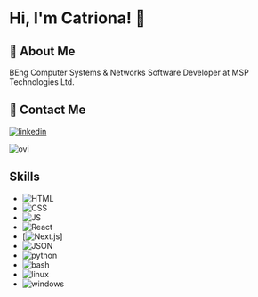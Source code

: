 
# Hi, I'm Catriona! 👋


## 🚀 About Me
BEng Computer Systems & Networks
Software Developer at MSP Technologies Ltd.

## 🔗 Contact Me 
[![linkedin](https://img.shields.io/badge/linkedin-0A66C2?style=for-the-badge&logo=linkedin&logoColor=white)](https://www.linkedin.com/in/catriona-ferguson-4871a3134/)

<img src="https://github-readme-stats.vercel.app/api/top-langs?username=cferg97&show_icons=true&locale=en&layout=compact&theme=chartreuse-dark" alt="ovi" />


## Skills
* ![HTML](https://img.shields.io/badge/HTML5-E34F26?style=for-the-badge&logo=html5&logoColor=white)
* ![CSS](https://img.shields.io/badge/CSS3-1572B6?style=for-the-badge&logo=css3&logoColor=white)
* ![JS](https://img.shields.io/badge/JavaScript-323330?style=for-the-badge&logo=javascript&logoColor=F7DF1E)
* ![React](https://img.shields.io/badge/React-20232A?style=for-the-badge&logo=react&logoColor=61DAFB)
* [![Next.js](https://img.shields.io/badge/Next.js-black?logo=next.js&logoColor=white)]
* ![JSON](https://img.shields.io/badge/json-5E5C5C?style=for-the-badge&logo=json&logoColor=white)
* ![python](https://img.shields.io/badge/Python-FFD43B?style=for-the-badge&logo=python&logoColor=blue)
* ![bash](https://img.shields.io/badge/Shell_Script-121011?style=for-the-badge&logo=gnu-bash&logoColor=white)
* ![linux](https://img.shields.io/badge/Linux-FCC624?style=for-the-badge&logo=linux&logoColor=black)
* ![windows](https://img.shields.io/badge/Windows-0078D6?style=for-the-badge&logo=windows&logoColor=white)

